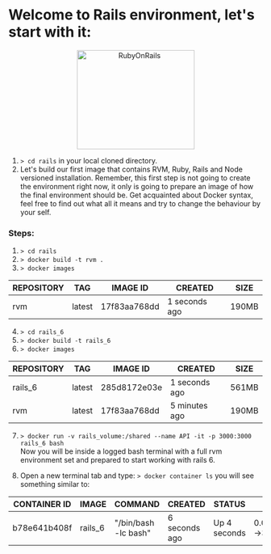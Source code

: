 # Welcome to Rails environment, let's start with it:
<center><img src="https://upload.wikimedia.org/wikipedia/commons/6/62/Ruby_On_Rails_Logo.svg" width="233" height="196" alt="RubyOnRails"></center>

1. ```> cd rails``` in your local cloned directory.
2. Let's build our first image that contains RVM, Ruby, Rails and Node versioned installation. Remember, this first step is not going to create the environment right now, it only is going to prepare an image of how the final environment should be.
Get acquainted about Docker syntax, feel free to find out what all it means and try to change the behaviour by your self.

  ### Steps:
  1. ```> cd rails```   
  2. ```> docker build -t rvm .``` 
  3. ```> docker images```  

|REPOSITORY|TAG|IMAGE ID|CREATED|SIZE|    
|---|---|---|---|---|    
|rvm|latest|17f83aa768dd|1 seconds ago|190MB|  

  4. ```> cd rails_6```  
  5. ```> docker build -t rails_6``` 
  6. ```> docker images```  

|REPOSITORY|TAG|IMAGE ID|CREATED|SIZE|    
|---|---|---|---|---|    
|rails_6|latest|285d8172e03e|1 seconds ago|561MB|  
|rvm|latest|17f83aa768dd|5 minutes ago|190MB|  

  7. ```> docker run -v rails_volume:/shared --name API -it -p 3000:3000 rails_6 bash```  
    Now you will be inside a logged bash terminal with a full rvm environment set and prepared to start working with rails 6.

  8. Open a new terminal tab and type: ```> docker container ls``` you will see something similar to:  

|CONTAINER ID|IMAGE|COMMAND|CREATED|STATUS|PORTS|NAMES|
|---|---|---|---|---|---|---|
|b78e641b408f|rails_6|"/bin/bash -lc bash"|6 seconds ago|Up 4 seconds|0.0.0.0:3000->3000/tcp|API|
